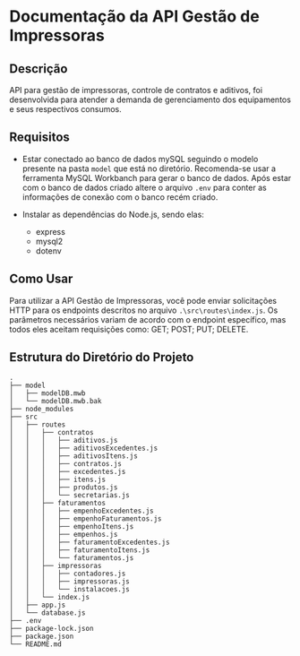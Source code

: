 # Documentação da API Gestão de Impressoras

## Descrição

API para gestão de impressoras, controle de contratos e aditivos, foi desenvolvida para atender a demanda de gerenciamento dos equipamentos e seus respectivos consumos.

## Requisitos

* Estar conectado ao banco de dados mySQL seguindo o modelo presente na pasta ```model``` que está no diretório. Recomenda-se usar a ferramenta MySQL Workbanch para gerar o banco de dados. Após estar com o banco de dados criado altere o arquivo ```.env``` para conter as informações de conexão com o banco recém criado. 

* Instalar as dependências do Node.js, sendo elas:
    * express
    * mysql2
    * dotenv

## Como Usar

Para utilizar a API Gestão de Impressoras, você pode enviar solicitações HTTP para os endpoints descritos no arquivo ```.\src\routes\index.js```. Os parâmetros necessários variam de acordo com o endpoint específico, mas todos eles aceitam requisições como: GET; POST; PUT; DELETE.

## Estrutura do Diretório do Projeto
```
.
├── model
│   ├── modelDB.mwb
│   └── modelDB.mwb.bak
├── node_modules
├── src
│   ├── routes
│   │   ├── contratos
│   │   │   ├── aditivos.js
│   │   │   ├── aditivosExcedentes.js
│   │   │   ├── aditivosItens.js
│   │   │   ├── contratos.js
│   │   │   ├── excedentes.js
│   │   │   ├── itens.js
│   │   │   ├── produtos.js
│   │   │   └── secretarias.js
│   │   ├── faturamentos
│   │   │   ├── empenhoExcedentes.js
│   │   │   ├── empenhoFaturamentos.js
│   │   │   ├── empenhoItens.js
│   │   │   ├── empenhos.js
│   │   │   ├── faturamentoExcedentes.js
│   │   │   ├── faturamentoItens.js
│   │   │   └── faturamentos.js
│   │   ├── impressoras
│   │   │   ├── contadores.js
│   │   │   ├── impressoras.js
│   │   │   └── instalacoes.js
│   │   └── index.js
│   ├── app.js
│   └── database.js
├── .env
├── package-lock.json
├── package.json
└── README.md
```

